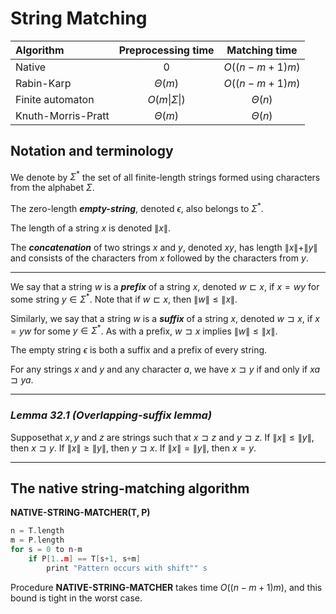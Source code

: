 # String Matching

|Algorithm|Preprocessing time|Matching time|
|:---|:---:|:---:|
|Native|$0$|$O((n-m+1)m)$|
|Rabin-Karp|$\Theta(m)$|$O((n-m+1)m)$|
|Finite automaton|$O(m\|\Sigma \|)$|$\Theta(n)$|
|Knuth-Morris-Pratt|$\Theta(m)$|$\Theta(n)$|  


## **Notation and terminology**  

We denote by $\Sigma^*$ the set of all finite-length strings formed using characters from the alphabet $\Sigma$.  

The zero-length ***empty-string***, denoted $\epsilon$, also belongs to $\Sigma^*$.  

The length of a string $x$ is denoted $\|x\|$. 

The ***concatenation*** of two strings $x$ and $y$, denoted $xy$, has length $\|x\|+\|y\|$ and consists of the characters from $x$ followed by the characters from $y$.  

---
We say that a string $w$ is a ***prefix*** of a string $x$, denoted $w\sqsubset x$, if $x=wy$ for some string $y\in \Sigma^*$. Note that if $w \sqsubset x$, then $\|w\|\le\|x\|$.  

Similarly, we say that a string $w$ is a ***suffix*** of a string $x$, denoted $w\sqsupset x$, if $x=yw$ for some $y\in \Sigma^*$. As with a prefix, $w\sqsupset x$ implies $\|w\|\le \|x\|$.

The empty string $\epsilon$ is both a suffix and a prefix of every string.  

For any strings $x$ and $y$ and any character $a$, we have $x\sqsupset y$ if and only if $xa\sqsupset ya$.  

---

### ***Lemma 32.1 (Overlapping-suffix lemma)***  
Supposethat $x, y$ and $z$ are strings such that $x\sqsupset z$ and $y\sqsupset z$. If $\|x\|\le\|y\|$, then $x\sqsupset y$. If $\|x\|\ge\|y\|$, then $y\sqsupset x$. If $\|x\|=\|y\|$, then $x=y$.  

---

## **The native string-matching algorithm**  

**NATIVE-STRING-MATCHER(T, P)**
```c
n = T.length
m = P.length
for s = 0 to n-m
    if P[1..m] == T[s+1, s+m]
        print "Pattern occurs with shift"" s
```  

Procedure **NATIVE-STRING-MATCHER** takes time $O((n-m+1)m)$, and this bound is tight in the worst case.  